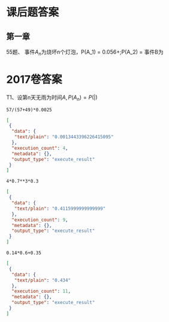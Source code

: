 # 课后题答案

## 第一章
55题、
事件$A_n$为烧坏n个灯泡，P(A_1) = 0.056+;P(A_2) = 
事件B为     


# 2017卷答案

T1、设第n天无雨为时间$A,P(A_n) = P( \vert )$

```{.python .input  n=4}
57/(57+49)*0.0025
```

```{.json .output n=4}
[
 {
  "data": {
   "text/plain": "0.0013443396226415095"
  },
  "execution_count": 4,
  "metadata": {},
  "output_type": "execute_result"
 }
]
```

```{.python .input  n=9}
4*0.7**3*0.3
```

```{.json .output n=9}
[
 {
  "data": {
   "text/plain": "0.4115999999999999"
  },
  "execution_count": 9,
  "metadata": {},
  "output_type": "execute_result"
 }
]
```

```{.python .input  n=11}
0.14*0.6+0.35
```

```{.json .output n=11}
[
 {
  "data": {
   "text/plain": "0.434"
  },
  "execution_count": 11,
  "metadata": {},
  "output_type": "execute_result"
 }
]
```
